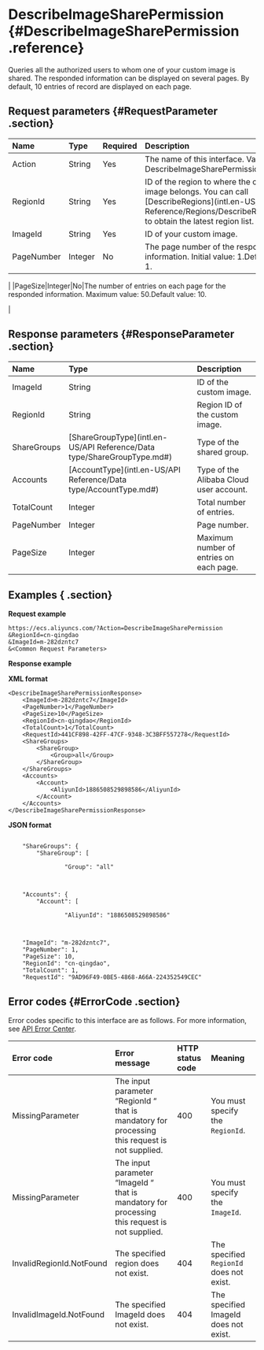 # DescribeImageSharePermission {#DescribeImageSharePermission .reference}

Queries all the authorized users to whom one of your custom image is shared. The responded information can be displayed on several pages. By default, 10 entries of record are displayed on each page.

## Request parameters {#RequestParameter .section}

|Name|Type|Required|Description|
|:---|:---|:-------|:----------|
|Action|String|Yes|The name of this interface. Value: DescribeImageSharePermission.|
|RegionId|String|Yes|ID of the region to where the custom image belongs. You can call [DescribeRegions](intl.en-US/API Reference/Regions/DescribeRegions.md#) to obtain the latest region list.|
|ImageId|String|Yes|ID of your custom image.|
|PageNumber|Integer|No|The page number of the responded information. Initial value: 1.Default value: 1.

|
|PageSize|Integer|No|The number of entries on each page for the responded information. Maximum value: 50.Default value: 10.

|

## Response parameters {#ResponseParameter .section}

|Name|Type|Description|
|:---|:---|:----------|
|ImageId|String|ID of the custom image.|
|RegionId|String|Region ID of the custom image.|
|ShareGroups|[ShareGroupType](intl.en-US/API Reference/Data type/ShareGroupType.md#)|Type of the shared group.|
|Accounts|[AccountType](intl.en-US/API Reference/Data type/AccountType.md#)|Type of the Alibaba Cloud user account.|
|TotalCount|Integer|Total number of entries.|
|PageNumber|Integer|Page number.|
|PageSize|Integer|Maximum number of entries on each page.|

## Examples { .section}

**Request example** 

```
https://ecs.aliyuncs.com/?Action=DescribeImageSharePermission
&RegionId=cn-qingdao
&ImageId=m-282dzntc7
&<Common Request Parameters>
```

**Response example** 

**XML format**

```
<DescribeImageSharePermissionResponse>
    <ImageId>m-282dzntc7</ImageId>
    <PageNumber>1</PageNumber>
    <PageSize>10</PageSize>
    <RegionId>cn-qingdao</RegionId>
    <TotalCount>1</TotalCount>
    <RequestId>441CF898-42FF-47CF-9348-3C3BFF557278</RequestId>
    <ShareGroups>
        <ShareGroup>
            <Group>all</Group>
        </ShareGroup>
    </ShareGroups>
    <Accounts>
        <Account>
            <AliyunId>1886508529898586</AliyunId>
        </Account>
    </Accounts>
</DescribeImageSharePermissionResponse>
```

 **JSON format** 

```

    "ShareGroups": {
        "ShareGroup": [
            
                "Group": "all"
            
        
    
    "Accounts": {
        "Account": [
            
                "AliyunId": "1886508529898586"
            
        
    
    "ImageId": "m-282dzntc7",
    "PageNumber": 1,
    "PageSize": 10,
    "RegionId": "cn-qingdao",
    "TotalCount": 1,
    "RequestId": "9AD96F49-0BE5-4868-A66A-224352549CEC"

```

## Error codes {#ErrorCode .section}

Error codes specific to this interface are as follows. For more information, see [API Error Center](https://error-center.alibabacloud.com/status/product/Ecs).

|Error code|Error message |HTTP status code |Meaning|
|:---------|:-------------|:----------------|:------|
|MissingParameter|The input parameter “RegionId “ that is mandatory for processing this request is not supplied.|400|You must specify the `RegionId`. |
|MissingParameter|The input parameter “ImageId “ that is mandatory for processing this request is not supplied.|400|You must specify the `ImageId`.|
|InvalidRegionId.NotFound|The specified region does not exist.|404|The specified `RegionId` does not exist.|
|InvalidImageId.NotFound|The specified ImageId does not exist.|404|The specified ImageId does not exist.|

